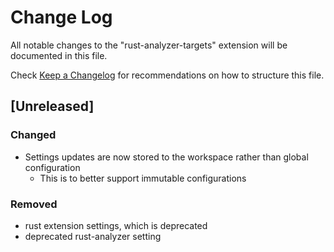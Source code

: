 # Change Log

All notable changes to the "rust-analyzer-targets" extension will be documented in this file.

Check [Keep a Changelog](http://keepachangelog.com/) for recommendations on how to structure this file.

## [Unreleased]

### Changed

- Settings updates are now stored to the workspace rather than global configuration
    - This is to better support immutable configurations

### Removed

- rust extension settings, which is deprecated
- deprecated rust-analyzer setting
